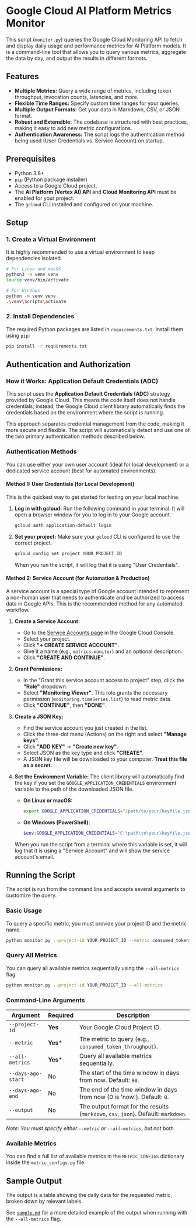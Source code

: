 # Google Cloud AI Platform Metrics Monitor

This script (`monitor.py`) queries the Google Cloud Monitoring API to fetch and display daily usage and performance metrics for AI Platform models. It is a command-line tool that allows you to query various metrics, aggregate the data by day, and output the results in different formats.

## Features

*   **Multiple Metrics:** Query a wide range of metrics, including token throughput, invocation counts, latencies, and more.
*   **Flexible Time Ranges:** Specify custom time ranges for your queries.
*   **Multiple Output Formats:** Get your data in Markdown, CSV, or JSON format.
*   **Robust and Extensible:** The codebase is structured with best practices, making it easy to add new metric configurations.
*   **Authentication Awareness:** The script logs the authentication method being used (User Credentials vs. Service Account) on startup.

## Prerequisites

*   Python 3.8+
*   `pip` (Python package installer)
*   Access to a Google Cloud project.
*   The **AI Platform (Vertex AI) API** and **Cloud Monitoring API** must be enabled for your project.
*   The `gcloud` CLI installed and configured on your machine.

## Setup

### 1. Create a Virtual Environment

It is highly recommended to use a virtual environment to keep dependencies isolated.

```bash
# For Linux and macOS
python3 -m venv venv
source venv/bin/activate

# For Windows
python -m venv venv
.\venv\Scripts\activate
```

### 2. Install Dependencies

The required Python packages are listed in `requirements.txt`. Install them using `pip`:

```bash
pip install -r requirements.txt
```

## Authentication and Authorization

### How it Works: Application Default Credentials (ADC)

This script uses the **Application Default Credentials (ADC)** strategy provided by Google Cloud. This means the code itself does not handle credentials; instead, the Google Cloud client library automatically finds the credentials based on the environment where the script is running.

This approach separates credential management from the code, making it more secure and flexible. The script will automatically detect and use one of the two primary authentication methods described below.

### Authentication Methods

You can use either your own user account (ideal for local development) or a dedicated service account (best for automated environments).

#### Method 1: User Credentials (for Local Development)

This is the quickest way to get started for testing on your local machine.

1.  **Log in with gcloud:**
    Run the following command in your terminal. It will open a browser window for you to log in to your Google account.
    ```bash
    gcloud auth application-default login
    ```

2.  **Set your project:**
    Make sure your `gcloud` CLI is configured to use the correct project.
    ```bash
    gcloud config set project YOUR_PROJECT_ID
    ```
    When you run the script, it will log that it is using "User Credentials".

#### Method 2: Service Account (for Automation & Production)

A service account is a special type of Google account intended to represent a non-human user that needs to authenticate and be authorized to access data in Google APIs. This is the recommended method for any automated workflow.

1.  **Create a Service Account:**
    - Go to the [Service Accounts page](https://console.cloud.google.com/iam-admin/serviceaccounts) in the Google Cloud Console.
    - Select your project.
    - Click **"+ CREATE SERVICE ACCOUNT"**.
    - Give it a name (e.g., `metrics-monitor`) and an optional description.
    - Click **"CREATE AND CONTINUE"**.

2.  **Grant Permissions:**
    - In the "Grant this service account access to project" step, click the **"Role"** dropdown.
    - Select **"Monitoring Viewer"**. This role grants the necessary permission (`monitoring.timeSeries.list`) to read metric data.
    - Click **"CONTINUE"**, then **"DONE"**.

3.  **Create a JSON Key:**
    - Find the service account you just created in the list.
    - Click the three-dot menu (Actions) on the right and select **"Manage keys"**.
    - Click **"ADD KEY"** -> **"Create new key"**.
    - Select JSON as the key type and click **"CREATE"**.
    - A JSON key file will be downloaded to your computer. **Treat this file as a secret.**

4.  **Set the Environment Variable:**
    The client library will automatically find the key if you set the `GOOGLE_APPLICATION_CREDENTIALS` environment variable to the path of the downloaded JSON file.

    - **On Linux or macOS:**
      ```bash
      export GOOGLE_APPLICATION_CREDENTIALS="/path/to/your/keyfile.json"
      ```
    - **On Windows (PowerShell):**
      ```powershell
      $env:GOOGLE_APPLICATION_CREDENTIALS="C:\path\to\your\keyfile.json"
      ```
    When you run the script from a terminal where this variable is set, it will log that it is using a "Service Account" and will show the service account's email.

## Running the Script

The script is run from the command line and accepts several arguments to customize the query.

### Basic Usage

To query a specific metric, you must provide your project ID and the metric name.

```bash
python monitor.py --project-id YOUR_PROJECT_ID --metric consumed_token_throughput
```

### Query All Metrics

You can query all available metrics sequentially using the `--all-metrics` flag.

```bash
python monitor.py --project-id YOUR_PROJECT_ID --all-metrics
```

### Command-Line Arguments

| Argument           | Required | Description                                                                  |
| ------------------ | -------- | ---------------------------------------------------------------------------- |
| `--project-id`     | **Yes**  | Your Google Cloud Project ID.                                                |
| `--metric`         | **Yes*** | The metric to query (e.g., `consumed_token_throughput`).                     |
| `--all-metrics`    | **Yes*** | Query all available metrics sequentially.                                    |
| `--days-ago-start` | No       | The start of the time window in days from now. Default: `90`.                |
| `--days-ago-end`   | No       | The end of the time window in days from now (0 is 'now'). Default: `0`.      |
| `--output`         | No       | The output format for the results (`markdown`, `csv`, `json`). Default: `markdown`. |

*Note: You must specify either `--metric` or `--all-metrics`, but not both.*

### Available Metrics

You can find a full list of available metrics in the `METRIC_CONFIGS` dictionary inside the `metric_configs.py` file.

## Sample Output

The output is a table showing the daily data for the requested metric, broken down by relevant labels.

See [`sample.md`](./sample.md) for a more detailed example of the output when running with the `--all-metrics` flag.

